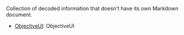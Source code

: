 Collection of decoded information that doesn't have its own Markdown document.

- [ObjectiveUI](Markdown/decoded_ObjectiveUI): ObjectiveUI

